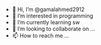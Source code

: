 - 👋 Hi, I’m @gamalahmed2912
- 👀 I’m interested in programming
- 🌱 I’m currently learning sw
- 💞️ I’m looking to collaborate on ...
- 📫 How to reach me ...

<!---
gamalahmed2912/gamalahmed2912 is a ✨ special ✨ repository because its `README.md` (this file) appears on your GitHub profile.
You can click the Preview link to take a look at your changes.
--->
